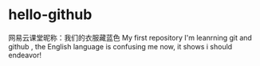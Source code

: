# hello-github
网易云课堂昵称：我们的衣服藏蓝色
My first repository
I'm leanrning git and github , the English language is confusing me now, it shows i should endeavor!
